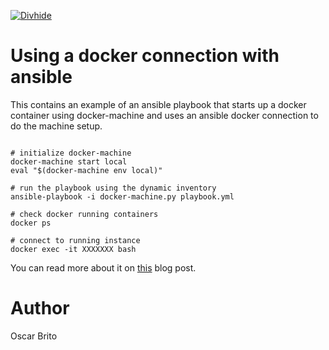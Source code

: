 
[![Divhide](http://blog.divhide.com/assets/images/divhide_128px.png)](http://divhide.com/)

# Using a docker connection with ansible

This contains an example of an ansible playbook that starts up a docker container using
docker-machine and uses an ansible docker connection to do the machine setup.

```

# initialize docker-machine
docker-machine start local
eval "$(docker-machine env local)"

# run the playbook using the dynamic inventory
ansible-playbook -i docker-machine.py playbook.yml

# check docker running containers
docker ps

# connect to running instance
docker exec -it XXXXXXX bash

```

You can read more about it on [this](http://divhide.com/2016/05/10/creating-an-ansible-docker-connection-with-docker-machine/) blog post.

# Author

Oscar Brito
